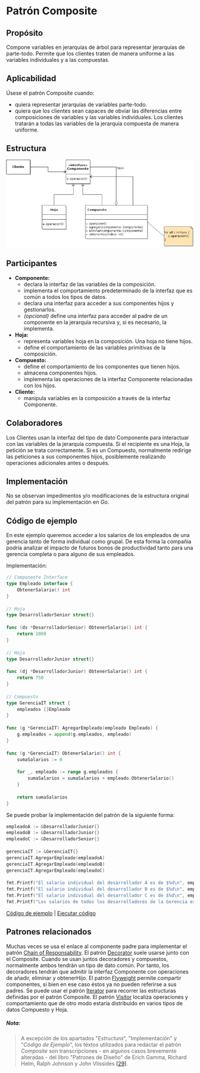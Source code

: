 # Patrón Composite

## Propósito

Compone variables en jerarquías de árbol para representar jerarquías de parte-todo. Permite que los clientes traten de manera uniforme a las variables individuales y a las compuestas.

## Aplicabilidad

Úsese el patrón Composite cuando:
* quiera representar jerarquías de variables parte-todo.
* quiera que los clientes sean capaces de obviar las diferencias entre composiciones de variables y las variables individuales. Los clientes tratarán a todas las variables de la jerarquía compuesta de manera uniforme.

## Estructura

![](/assets/uml/composite.png)

## Participantes

* **Componente:**
  * declara la interfaz de las variables de la composición.
  * implementa el comportamiento predeterminado de la interfaz que es común a todos los tipos de datos.
  * declara una interfaz para acceder a sus componentes hijos y gestionarlos.
  * _(opcional)_ define una interfaz para acceder al padre de un componente en la jerarquía recursiva y, si es necesario, la implementa.
* **Hoja:**
  * representa variables hoja en la composición. Una hoja no tiene hijos.
  * define el comportamiento de las variables primitivas de la composición.
* **Compuesto:**
  * define el comportamiento de los componentes que tienen hijos.
  * almacena componentes hijos.
  * implementa las operaciones de la interfaz Componente relacionadas con los hijos.
* **Cliente:**
  * manipula variables en la composición a través de la interfaz Componente.

## Colaboradores

Los Clientes usan la interfaz del tipo de dato Componente para interactuar con las variables de la jerarquía compuesta. Si el recipiente es una Hoja, la petición se trata correctamente. Si es un Compuesto, normalmente redirige las peticiones a sus componentes hijos, posiblemente realizando operaciones adicionales antes o después.

## Implementación

No se observan impedimentos y/o modificaciones de la estructura original del patrón para su implementación en _Go_.

## Código de ejemplo

En este ejemplo queremos  acceder a los salarios de los empleados de una gerencia tanto de forma individual como grupal. De esta forma la compañia podría analizar el impacto de futuros bonos de productividad tanto para una gerencia completa o para alguno de sus empleados.

Implementación:

```go
// Componente Interface
type Empleado interface {
    ObtenerSalario() int
}

// Hoja
type DesarrolladorSenior struct{}

func (ds *DesarrolladorSenior) ObtenerSalario() int {
    return 1000
}

// Hoja
type DesarrolladorJunior struct{}

func (dj *DesarrolladorJunior) ObtenerSalario() int {
    return 750
}

// Compuesto
type GerenciaIT struct {
    empleados []Empleado
}

func (g *GerenciaIT) AgregarEmpleado(empleado Empleado) {
    g.empleados = append(g.empleados, empleado)
}

func (g *GerenciaIT) ObtenerSalario() int {
    sumaSalarios := 0

    for _, empleado := range g.empleados {
        sumaSalarios = sumaSalarios + empleado.ObtenerSalario()
    }

    return sumaSalarios
}
```

Se puede probar la implementación del patrón de la siguiente forma:

```go
empleadoA := &DesarrolladorJunior{}
empleadoB := &DesarrolladorJunior{}
empleadoC := &DesarrolladorSenior{}

gerenciaIT := &GerenciaIT{}
gerenciaIT.AgregarEmpleado(empleadoA)
gerenciaIT.AgregarEmpleado(empleadoB)
gerenciaIT.AgregarEmpleado(empleadoC)

fmt.Printf("El salario individual del desarrollador A es de $%d\n", empleadoA.ObtenerSalario())
fmt.Printf("El salario individual del desarrollador B es de $%d\n", empleadoB.ObtenerSalario())
fmt.Printf("El salario individual del desarrollador C es de $%d\n", empleadoC.ObtenerSalario())
fmt.Printf("Los salarios de todos los desarrolladores de la Gerencia es de $%d\n", gerenciaIT.ObtenerSalario())
```

[Código de ejemplo](https://github.com/danielspk/designpatternsingo/tree/master/patrones/estructurales/composite) | [Ejecutar código](https://play.golang.org/p/BR_zwXpOD0O)

## Patrones relacionados

Muchas veces se usa el enlace al componente padre para implementar el patrón [Chain of Responsability](/patrones/comportamiento/chainofresponsability.md).
El patrón [Decorator](/patrones/estructurales/decorator.md) suele usarse junto con el Composite. Cuando se usan juntos decoradores y compuestos, normalmente ambos tendrán un tipo de dato común. Por tanto, los decoradores tendrán que admitir la interfaz Componente con operaciones de añadir, eliminar y obtenerHijo.
El patrón [Flyweight](/patrones/estructurales/flyweight.md) permite compartir componentes, si bien en ese caso éstos ya no pueden referirse a sus padres.
Se puede usar el patrón [Iterator](/patrones/comportamiento/iterator.md) para recorrer las estructuras definidas por el patrón Composite.
El patrón [Visitor](/patrones/comportamiento/visitor.md) localiza operaciones y comportamiento que de otro modo estaría distribuido en varios tipos de datos Compuesto y Hoja.

##### Nota:
> A excepción de los apartados "_Estructura_", "Implementación" y "_Código de Ejemplo_", los téxtos utilizados para redactar el patrón _Composite_ son transcripciones - en algunos casos brevemente alteradas - del libro "Patrones de Diseño" de Erich Gamma, Richard Helm, Ralph Johnson y John Vlissides [\[29\]](/recursos.md).
